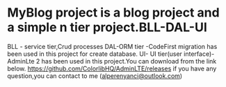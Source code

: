 # MyBlog project is a blog project and a simple n tier project.BLL-DAL-UI
BLL - service tier,Crud processes
DAL-ORM tier -CodeFirst migration has been used in this project for create database.
UI- UI tier(user interface)-AdminLte 2 has been used in this project.You can download from the link below. https://github.com/ColorlibHQ/AdminLTE/releases
if you have any question,you can contact to me (alperenyanci@outlook.com)
